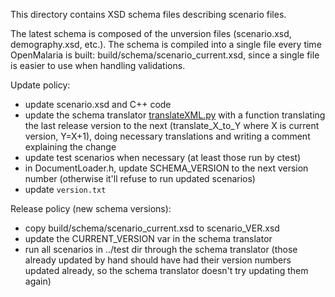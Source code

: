 This directory contains XSD schema files describing scenario files.

The latest schema is composed of the unversion files (scenario.xsd,
demography.xsd, etc.). The schema is compiled into a single file every time
OpenMalaria is built: build/schema/scenario_current.xsd, since a single file is
easier to use when handling validations.

Update policy:
*   update scenario.xsd and C++ code
*   update the schema translator [translateXML.py](https://github.com/vecnet/openmalaria.tools/blob/master/openmalaria/tools/translateXML.py) with a function translating the last release version to the next (translate_X_to_Y where X is current version, Y=X+1), doing necessary translations and writing a comment explaining the change
*   update test scenarios when necessary (at least those run by ctest)
*   in DocumentLoader.h, update SCHEMA_VERSION to the next version number (otherwise it'll refuse to run updated scenarios)
*   update `version.txt`

Release policy (new schema versions):
*   copy build/schema/scenario_current.xsd to scenario_VER.xsd
*   update the CURRENT_VERSION var in the schema translator
*   run all scenarios in ../test dir through the schema translator (those already updated by hand should have had their version numbers updated already, so the schema translator doesn't try updating them again)
